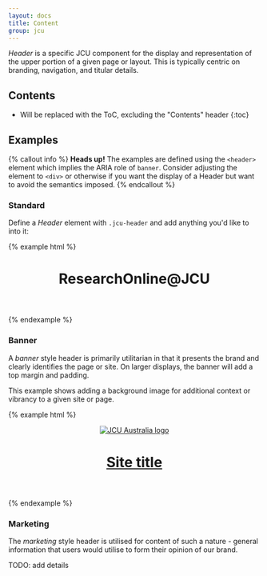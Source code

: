 ```yaml
---
layout: docs
title: Content
group: jcu
---
```


*Header* is a specific JCU component for the display and representation of
the upper portion of a given page or layout.  This is typically centric on
branding, navigation, and titular details.

## Contents

* Will be replaced with the ToC, excluding the "Contents" header
{:toc}

## Examples

{% callout info %}
**Heads up!** The examples are defined using the `<header>` element which
implies the ARIA role of `banner`. Consider adjusting the element to `<div>` or
otherwise if you want the display of a Header but want to avoid the semantics
imposed.
{% endcallout %}

### Standard

Define a *Header* element with `.jcu-header` and add anything you'd like to into
it:

{% example html %}
<header class="container jcu-header">
  <div class="row">
    <div class="col-xs-12">
      <h1 class="jcu-header-page-title">ResearchOnline@JCU</h1>
    </div>
  </div>
</header>
{% endexample %}

### Banner

A *banner* style header is primarily utilitarian in that it presents the brand
and clearly identifies the page or site.  On larger displays, the banner will
add a top margin and padding.

This example shows adding a background image for additional context or vibrancy
to a given site or page.

{% example html %}
<header class="container jcu-header jcu-header-banner jcu-bg-blue-fish">
  <div class="row jcu-bg-black-50pc">
    <div class="col-xs-6">
      <a class="jcu-brand" href="https://www.jcu.edu.au">
        <img class="img-fluid" src="{{ site.baseurl }}/dist/images/jcua-logo-mono-reversed.svg" alt="JCU Australia logo">
      </a>
    </div>
    <div class="col-xs-6 text-xs-right">
      <h1 class="jcu-header-page-title" id="page-title2"><a href="#">Site title</a></h1>
    </div>
  </div>
</header>
{% endexample %}

### Marketing

The *marketing* style header is utilised for content of such a nature - general
information that users would utilise to form their opinion of our brand.

TODO: add details
